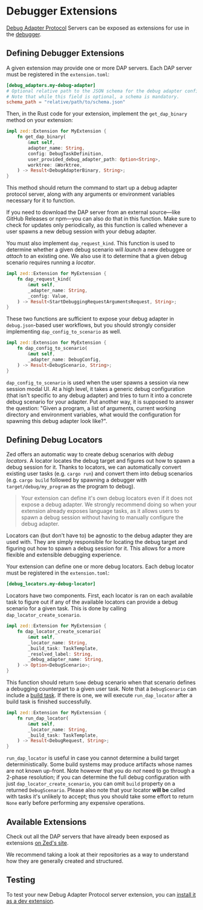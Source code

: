 # Debugger Extensions

[Debug Adapter Protocol](https://microsoft.github.io/debug-adapter-protocol) Servers can be exposed as extensions for use in the [debugger](../debugger.md).

## Defining Debugger Extensions

A given extension may provide one or more DAP servers.
Each DAP server must be registered in the `extension.toml`:

```toml
[debug_adapters.my-debug-adapter]
# Optional relative path to the JSON schema for the debug adapter configuration schema. Defaults to `debug_adapter_schemas/$DEBUG_ADAPTER_NAME_ID.json`.
# Note that while this field is optional, a schema is mandatory.
schema_path = "relative/path/to/schema.json"
```

Then, in the Rust code for your extension, implement the `get_dap_binary` method on your extension:

```rust
impl zed::Extension for MyExtension {
    fn get_dap_binary(
        &mut self,
        adapter_name: String,
        config: DebugTaskDefinition,
        user_provided_debug_adapter_path: Option<String>,
        worktree: &Worktree,
    ) -> Result<DebugAdapterBinary, String>;
}
```

This method should return the command to start up a debug adapter protocol server, along with any arguments or environment variables necessary for it to function.

If you need to download the DAP server from an external source—like GitHub Releases or npm—you can also do that in this function. Make sure to check for updates only periodically, as this function is called whenever a user spawns a new debug session with your debug adapter.

You must also implement `dap_request_kind`. This function is used to determine whether a given debug scenario will _launch_ a new debuggee or _attach_ to an existing one.
We also use it to determine that a given debug scenario requires running a _locator_.

```rust
impl zed::Extension for MyExtension {
    fn dap_request_kind(
        &mut self,
        _adapter_name: String,
        _config: Value,
    ) -> Result<StartDebuggingRequestArgumentsRequest, String>;
}
```

These two functions are sufficient to expose your debug adapter in `debug.json`-based user workflows, but you should strongly consider implementing `dap_config_to_scenario` as well.

```rust
impl zed::Extension for MyExtension {
    fn dap_config_to_scenario(
        &mut self,
        _adapter_name: DebugConfig,
    ) -> Result<DebugScenario, String>;
}
```

`dap_config_to_scenario` is used when the user spawns a session via new session modal UI. At a high level, it takes a generic debug configuration (that isn't specific to any
debug adapter) and tries to turn it into a concrete debug scenario for your adapter.
Put another way, it is supposed to answer the question: "Given a program, a list of arguments, current working directory and environment variables, what would the configuration for spawning this debug adapter look like?".

## Defining Debug Locators

Zed offers an automatic way to create debug scenarios with _debug locators_.
A locator locates the debug target and figures out how to spawn a debug session for it. Thanks to locators, we can automatically convert existing user tasks (e.g. `cargo run`) and convert them into debug scenarios (e.g. `cargo build` followed by spawning a debugger with `target/debug/my_program` as the program to debug).

> Your extension can define it's own debug locators even if it does not expose a debug adapter. We strongly recommend doing so when your extension already exposes language tasks, as it allows users to spawn a debug session without having to manually configure the debug adapter.

Locators can (but don't have to) be agnostic to the debug adapter they are used with. They are simply responsible for locating the debug target and figuring out how to spawn a debug session for it. This allows for a more flexible and extensible debugging experience.

Your extension can define one or more debug locators. Each debug locator must be registered in the `extension.toml`:

```toml
[debug_locators.my-debug-locator]
```

Locators have two components.
First, each locator is ran on each available task to figure out if any of the available locators can provide a debug scenario for a given task. This is done by calling `dap_locator_create_scenario`.

```rust
impl zed::Extension for MyExtension {
    fn dap_locator_create_scenario(
        &mut self,
        _locator_name: String,
        _build_task: TaskTemplate,
        _resolved_label: String,
        _debug_adapter_name: String,
    ) -> Option<DebugScenario>;
}
```

This function should return `Some` debug scenario when that scenario defines a debugging counterpart to a given user task.
Note that a `DebugScenario` can include a [build task](../debugger.md#build-tasks). If there is one, we will execute `run_dap_locator` after a build task is finished successfully.

```rust
impl zed::Extension for MyExtension {
    fn run_dap_locator(
        &mut self,
        _locator_name: String,
        _build_task: TaskTemplate,
    ) -> Result<DebugRequest, String>;
}
```

`run_dap_locator` is useful in case you cannot determine a build target deterministically. Some build systems may produce artifacts whose names are not known up-front.
Note however that you do _not_ need to go through a 2-phase resolution; if you can determine the full debug configuration with just `dap_locator_create_scenario`, you can omit `build` property on a returned `DebugScenario`. Please also note that your locator **will be** called with tasks it's unlikely to accept; thus you should take some effort to return `None` early before performing any expensive operations.

## Available Extensions

Check out all the DAP servers that have already been exposed as extensions [on Zed's site](https://zed.dev/extensions?filter=debug-adapters).

We recommend taking a look at their repositories as a way to understand how they are generally created and structured.

## Testing

To test your new Debug Adapter Protocol server extension, you can [install it as a dev extension](./developing-extensions.md#developing-an-extension-locally).
